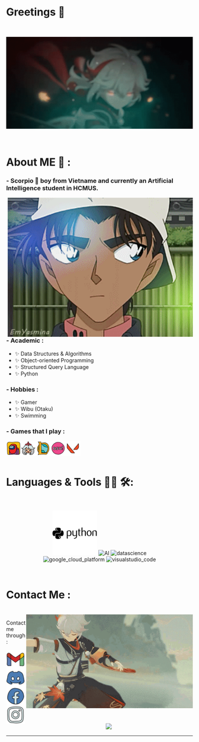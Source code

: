 # Greetings 🤗
<br>
<p align="center" >  
<img hight="1000" width="800" src="https://github.com/RobaDaCoder/RobaDaCoder/blob/main/kzh%20gif.gif">
</p>
<br>

# About ME 💬 :

### - Scorpio 🦂 boy from Vietname and currently an Artificial Intelligence student in HCMUS.

<img hight="400" width="500" alt="GIF" align="right" src="https://github.com/RobaDaCoder/RobaDaCoder/blob/main/assets/heiji%20gif.gif">

### - Academic :
- ✨ Data Structures & Algorithms
- ✨ Object-oriented Programming
- ✨ Structured Query Language
- ✨ Python

### - Hobbies : 
- ✨ Gamer
- ✨ Wibu (Otaku)
- ✨ Swimming

### - Games that I play :
<img align="left" src="https://github.com/RobaDaCoder/RobaDaCoder/blob/main/assets/among%20us.png" width="40" hight="40">
<img align="left" src="https://github.com/RobaDaCoder/RobaDaCoder/blob/main/assets/genshin.png" width="40" hight="40">
<img align="left" src="https://github.com/RobaDaCoder/RobaDaCoder/blob/main/assets/lol.png" width="40" hight="40">
<img align="left" src="https://github.com/RobaDaCoder/RobaDaCoder/blob/main/assets/osu.png" width="40" hight="40">
<img align="left" src="https://github.com/RobaDaCoder/RobaDaCoder/blob/main/assets/valorant.png" width="40" hight="40">

</br>
</br>
</br>


# Languages & Tools 👨‍💻 🛠:
</br>

<p align="center">

<img src="https://github.com/Xx-Ashutosh-xX/Xx-Ashutosh-xX/blob/master/assets/icons/python.png" alt="python" width="120" hight="50">
<img src="https://github.com/Xx-Ashutosh-xX/Xx-Ashutosh-xX/blob/master/assets/icons/ai.png" alt="AI" width="90" hight="50">
<img src="https://github.com/Xx-Ashutosh-xX/Xx-Ashutosh-xX/blob/master/assets/icons/datascience.png" alt="datascience" width="180" hight="50">
</br>
<img src="https://github.com/Xx-Ashutosh-xX/Xx-Ashutosh-xX/blob/master/assets/icons/google_cloud_platform.png" alt="google_cloud_platform" width="270" hight="50">
<img src="https://github.com/Xx-Ashutosh-xX/Xx-Ashutosh-xX/blob/master/assets/icons/visualstudio_code.png" alt="visualstudio_code" width="240" hight="50">
</br>
</p>
</br>

# Contact Me :

<p>
 </br>

<img hight="320" width="450" align="right" alt="GIF" src="https://github.com/RobaDaCoder/RobaDaCoder/blob/main/assets/kzh%20gif%202.gif">


Contact me through:

 <a href="mailto:tngocbao.203@gmail.com">
 <img align="left" width="50" hight="50" src="https://github.com/RobaDaCoder/RobaDaCoder/blob/main/assets/gmail.png" />
 <a href="roba#3783">
 <img align="left" width="50" hight="50" src="https://github.com/RobaDaCoder/RobaDaCoder/blob/main/assets/discord.png" />
 <a href="https://www.facebook.com/roba.121103/">
 <img align="left" width="50" hight="50" src="https://github.com/RobaDaCoder/RobaDaCoder/blob/main/assets/fb.png" />
  <a href="https://www.instagram.com/roba.1340/">
 <img align="left" width="50" hight="50" src="https://github.com/RobaDaCoder/RobaDaCoder/blob/main/assets/ig.png" />
</br>
</br>
</br>
</a>
 </p>
 

</br>
</br>
</br>
</br>
</br>
</br>
</br>



<p align="center" >  
  <a href="https://github.com/RobaDaCoder/github-readme-stats"> 
<img src="https://github-readme-stats.vercel.app/api?username=RobaDaCoder&show_icons=true&theme=dark#gh-dark-mode-only">
  </a>
  </p>

*************
